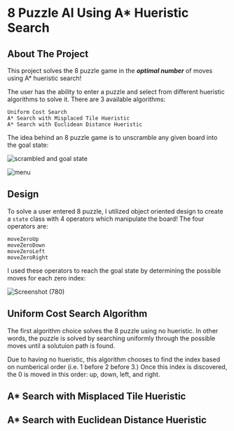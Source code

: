 # 8 Puzzle AI Using A* Hueristic Search
## About The Project


This project solves the 8 puzzle game in the ***optimal number*** of moves using A* hueristic search!


The user has the ability to enter a puzzle and select from different hueristic algorithms to solve it. There are 3 available algorithms: 
```
Uniform Cost Search
A* Search with Misplaced Tile Hueristic
A* Search with Euclidean Distance Hueristic
```


The idea behind an 8 puzzle game is to unscramble any given board into the goal state:


![scrambled and goal state](https://user-images.githubusercontent.com/43623351/198106094-1239b2c5-1471-4a5a-9f1a-0ea3f5ee9f44.png)


![menu](https://user-images.githubusercontent.com/43623351/198106961-f8bf3d51-fc97-40ce-869a-be0654a195bb.png)




## Design


To solve a user entered 8 puzzle, I utilized object oriented design to create a `state` class with 4 operators which manipulate the board! The four operators are:
```
moveZeroUp
moveZeroDown
moveZeroLeft
moveZeroRight
````


I used these operators to reach the goal state by determining the possible moves for each zero index:


![Screenshot (780)](https://user-images.githubusercontent.com/43623351/198116677-a34c2834-4a22-4cde-9988-23be50a5f9a8.png)


## Uniform Cost Search Algorithm
The first algorithm choice solves the 8 puzzle using no hueristic. In other words, the puzzle is solved by searching uniformly through the possible moves until a solutuion path is found. 


Due to having no hueristic, this algorithm chooses to find the index based on numberical order (i.e. 1 before 2 before 3.) Once this index is discovered, the 0 is moved in this order: up, down, left, and right.


## A* Search with Misplaced Tile Hueristic


## A* Search with Euclidean Distance Hueristic


